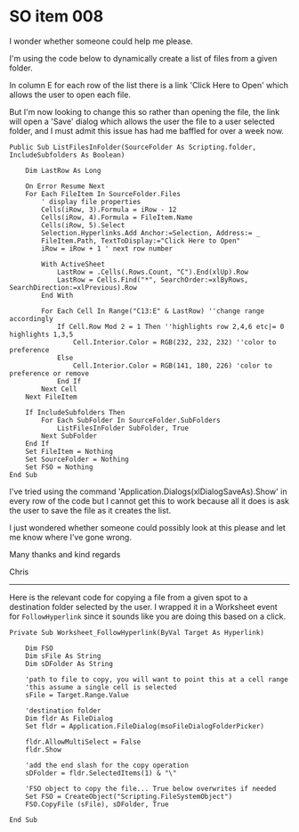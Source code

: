 # SO item 008
I wonder whether someone could help me please.

I'm using the code below to dynamically create a list of files from a given folder.

In column E for each row of the list there is a link 'Click Here to Open' which allows the user to open each file.

But I'm now looking to change this so rather than opening the file, the link will open a 'Save' dialog which allows the user the file to a user selected folder, and I must admit this issue has had me baffled for over a week now.

```
Public Sub ListFilesInFolder(SourceFolder As Scripting.folder, IncludeSubfolders As Boolean)

    Dim LastRow As Long

    On Error Resume Next
    For Each FileItem In SourceFolder.Files
        ' display file properties
        Cells(iRow, 3).Formula = iRow - 12
        Cells(iRow, 4).Formula = FileItem.Name
        Cells(iRow, 5).Select
        Selection.Hyperlinks.Add Anchor:=Selection, Address:= _
        FileItem.Path, TextToDisplay:="Click Here to Open"
        iRow = iRow + 1 ' next row number

        With ActiveSheet
            LastRow = .Cells(.Rows.Count, "C").End(xlUp).Row
            LastRow = Cells.Find("*", SearchOrder:=xlByRows, SearchDirection:=xlPrevious).Row
        End With

        For Each Cell In Range("C13:E" & LastRow) ''change range accordingly
            If Cell.Row Mod 2 = 1 Then ''highlights row 2,4,6 etc|= 0 highlights 1,3,5
                Cell.Interior.Color = RGB(232, 232, 232) ''color to preference
            Else
                Cell.Interior.Color = RGB(141, 180, 226) 'color to preference or remove
            End If
        Next Cell
    Next FileItem

    If IncludeSubfolders Then
        For Each SubFolder In SourceFolder.SubFolders
            ListFilesInFolder SubFolder, True
        Next SubFolder
    End If
    Set FileItem = Nothing
    Set SourceFolder = Nothing
    Set FSO = Nothing
End Sub

```

I've tried using the command 'Application.Dialogs(xlDialogSaveAs).Show' in every row of the code but I cannot get this to work because all it does is ask the user to save the file as it creates the list.

I just wondered whether someone could possibly look at this please and let me know where I've gone wrong.

Many thanks and kind regards

Chris

----

Here is the relevant code for copying a file from a given spot to a destination folder selected by the user. I wrapped it in a Worksheet event for `FollowHyperlink` since it sounds like you are doing this based on a click.

```
Private Sub Worksheet_FollowHyperlink(ByVal Target As Hyperlink)

    Dim FSO
    Dim sFile As String
    Dim sDFolder As String

    'path to file to copy, you will want to point this at a cell range
    'this assume a single cell is selected
    sFile = Target.Range.Value

    'destination folder
    Dim fldr As FileDialog
    Set fldr = Application.FileDialog(msoFileDialogFolderPicker)

    fldr.AllowMultiSelect = False
    fldr.Show

    'add the end slash for the copy operation
    sDFolder = fldr.SelectedItems(1) & "\"

    'FSO object to copy the file... True below overwrites if needed
    Set FSO = CreateObject("Scripting.FileSystemObject")
    FSO.CopyFile (sFile), sDFolder, True

End Sub

```
